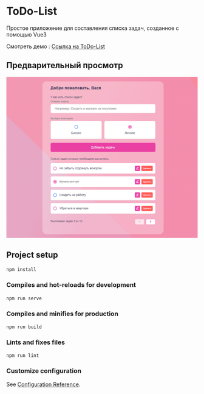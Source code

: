 # ToDo-List
Простое приложение для составления списка задач, созданное с помощью Vue3

Смотреть демо : [Ссылка на ToDo-List](https://ndartemka1.github.io/todo-list/)

## Предварительный просмотр
![prev](/public/img/icons/prev.png)

## Project setup
```
npm install
```

### Compiles and hot-reloads for development
```
npm run serve
```

### Compiles and minifies for production
```
npm run build
```

### Lints and fixes files
```
npm run lint
```

### Customize configuration
See [Configuration Reference](https://cli.vuejs.org/config/).
